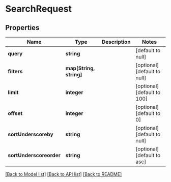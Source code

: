 # SearchRequest

## Properties
Name | Type | Description | Notes
------------ | ------------- | ------------- | -------------
**query** | **string** |  | [default to null]
**filters** | **map[String, string]** |  | [optional] [default to null]
**limit** | **integer** |  | [optional] [default to 100]
**offset** | **integer** |  | [optional] [default to 0]
**sortUnderscoreby** | **string** |  | [optional] [default to null]
**sortUnderscoreorder** | **string** |  | [optional] [default to asc]

[[Back to Model list]](../README.md#documentation-for-models) [[Back to API list]](../README.md#documentation-for-api-endpoints) [[Back to README]](../README.md)


